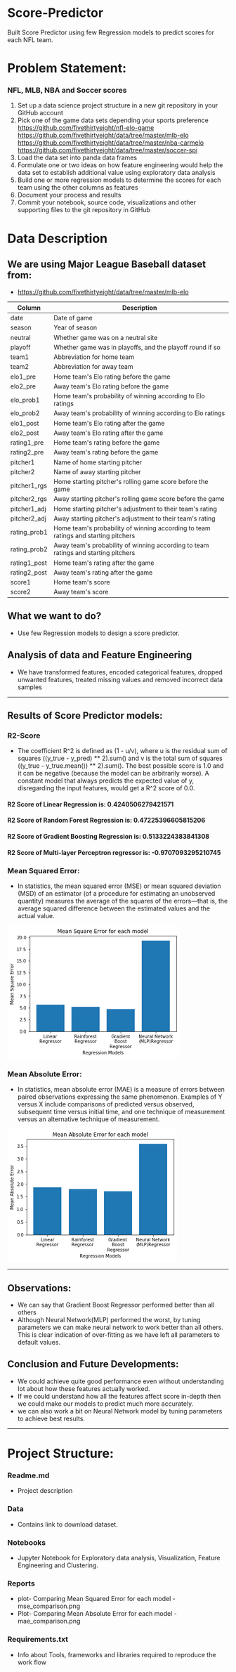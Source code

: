 # Score-Predictor
Built Score Predictor using few Regression models to predict scores for each NFL team.

# Problem Statement:
### NFL, MLB, NBA and Soccer scores
1. Set up a data science project structure in a new git repository in your GitHub account
2. Pick one of the game data sets depending your sports preference
https://github.com/fivethirtyeight/nfl-elo-game
https://github.com/fivethirtyeight/data/tree/master/mlb-elo
https://github.com/fivethirtyeight/data/tree/master/nba-carmelo
https://github.com/fivethirtyeight/data/tree/master/soccer-spi
3. Load the data set into panda data frames
4. Formulate one or two ideas on how feature engineering would help the data set to establish additional value using exploratory data analysis
5. Build one or more regression models to determine the scores for each team using the other columns as features
6. Document your process and results
7. Commit your notebook, source code, visualizations and other supporting files to the git repository in GitHub


# Data Description
## We are using Major League Baseball dataset from:
- https://github.com/fivethirtyeight/data/tree/master/mlb-elo

Column | Description
-----| ---------
date | Date of game
season | Year of season
neutral | Whether game was on a neutral site
playoff | Whether game was in playoffs, and the playoff round if so
team1 | Abbreviation for home team
team2 | Abbreviation for away team
elo1_pre | Home team's Elo rating before the game
elo2_pre | Away team's Elo rating before the game
elo_prob1 | Home team's probability of winning according to Elo ratings
elo_prob2 | Away team's probability of winning according to Elo ratings
elo1_post | Home team's Elo rating after the game
elo2_post | Away team's Elo rating after the game
rating1_pre | Home team's rating before the game
rating2_pre | Away team's rating before the game
pitcher1 | Name of home starting pitcher
pitcher2 | Name of away starting pitcher
pitcher1_rgs | Home starting pitcher's rolling game score before the game
pitcher2_rgs | Away starting pitcher's rolling game score before the game
pitcher1_adj | Home starting pitcher's adjustment to their team's rating
pitcher2_adj | Away starting pitcher's adjustment to their team's rating
rating_prob1 | Home team's probability of winning according to team ratings and starting pitchers
rating_prob2 | Away team's probability of winning according to team ratings and starting pitchers
rating1_post | Home team's rating after the game
rating2_post | Away team's rating after the game
score1 | Home team's score
score2 | Away team's score

## What we want to do?
- Use few Regression models to design a score predictor.
## Analysis of data and Feature Engineering
- We have transformed features, encoded categorical features, dropped unwanted features, treated missing values and removed incorrect data samples
---
## Results of Score Predictor models:
### R2-Score
- The coefficient R^2 is defined as (1 - u/v), where u is the residual sum of squares ((y_true - y_pred) ** 2).sum() and v is the total sum of squares ((y_true - y_true.mean()) ** 2).sum(). The best possible score is 1.0 and it can be negative (because the model can be arbitrarily worse). A constant model that always predicts the expected value of y, disregarding the input features, would get a R^2 score of 0.0.
#### R2 Score of Linear Regression is: 0.4240506279421571
#### R2 Score of Random Forest Regression is: 0.47225396605815206
#### R2 Score of Gradient Boosting Regression is: 0.5133224383841308
#### R2 Score of Multi-layer Perceptron regressor is: -0.9707093295210745

### Mean Squared Error:
- In statistics, the mean squared error (MSE) or mean squared deviation (MSD) of an estimator (of a procedure for estimating an unobserved quantity) measures the average of the squares of the errors—that is, the average squared difference between the estimated values and the actual value.

![](https://github.com/SFLazarus/Score-Predictor/blob/main/reports/mse_comparison.png)

### Mean Absolute Error:
- In statistics, mean absolute error (MAE) is a measure of errors between paired observations expressing the same phenomenon. Examples of Y versus X include comparisons of predicted versus observed, subsequent time versus initial time, and one technique of measurement versus an alternative technique of measurement.

![](https://github.com/SFLazarus/Score-Predictor/blob/main/reports/mae_comparison.png)

---
## Observations:
- We can say that Gradient Boost Regressor performed better than all others
- Although Neural Network(MLP) performed the worst, by tuning parameters we can make neural network to work better than all others. This is clear indication of over-fitting as we have left all parameters to default values.
## Conclusion and Future Developments:
- We could achieve quite good performance even without understanding lot about how these features actually worked.
- If we could understand how all the features affect score in-depth then we could make our models to predict much more accurately.
- we can also work a bit on Neural Network model by tuning parameters to achieve best results.
---

# Project Structure:
### Readme.md
- Project description
### Data
- Contains link to download dataset.
### Notebooks
- Jupyter Notebook for Exploratory data analysis, Visualization, Feature Engineering and Clustering.
### Reports
- plot- Comparing Mean Squared Error for each model -mse_comparison.png
- Plot- Comparing Mean Absolute Error for each model -mae_comparison.png
### Requirements.txt
- Info about Tools, frameworks and libraries required to reproduce the work flow

